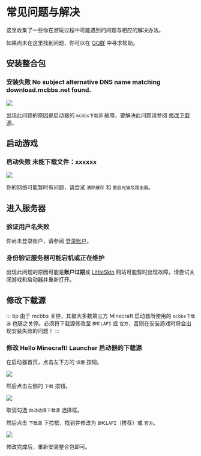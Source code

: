 # 常见问题与解决

这里收集了一些你在游玩过程中可能遇到的问题与相应的解决办法。

如果尚未在这里找到问题，你可以在 [QQ群](https://qm.qq.com/q/2Ly0obalpu) 中寻求帮助。

## 安装整合包

### 安装失败 No subject alternative DNS name matching download.mcbbs.net found.

![](/images/troubles-modpack-install-error-1.jpg)

出现此问题的原因是启动器的 `mcbbs下载源` 故障，要解决此问题请参阅 [修改下载源](#修改下载源)。

## 启动游戏

### 启动失败 未能下载文件：xxxxxx

![](/images/troubles-start-error-1.jpg)

你的网络可能暂时有问题，请尝试 `清除缓存` 和 `重启光猫及路由器`。

## 进入服务器

### 验证用户名失败

你尚未登录账户，请参阅 [登录账户](/guide/getting-started#登录账户)。

### 身份验证服务器可能宕机或正在维护

出现此问题的原因可能是**账户过期**或 [LittleSkin](https://littleskin.cn) 网站可能暂时出现故障，请尝试关闭游戏和启动器并重新打开。

## 修改下载源

::: tip
由于 mcbbs 关停，其被大多数第三方 Minecraft 启动器所使用的 `mcbbs下载源` 也随之关停。必须将下载源修改至 `BMCLAPI` 或 `官方`，否则在安装游戏时将会出现安装失败的问题！
:::

### 修改 Hello Minecraft! Launcher 启动器的下载源

在启动器首页，点击左下方的 `设置` 按钮。

![](/images/change-download-source-step-1.jpg)

然后点击左侧的 `下载` 按钮。

![](/images/change-download-source-step-2.jpg)

取消勾选 `自动选择下载源` 选择框。

然后点击 `下载源` 下拉框，找到并修改为 `BMCLAPI`（推荐）或 `官方`。

![](/images/change-download-source-step-3.jpg)

修改完成后，重新安装整合包即可。

